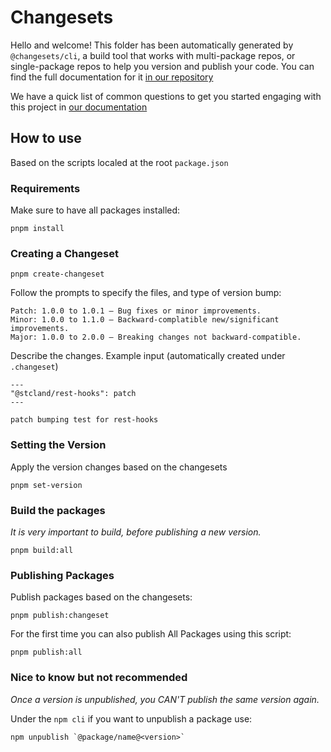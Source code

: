 # Changesets

Hello and welcome! This folder has been automatically generated by `@changesets/cli`, a build tool that works
with multi-package repos, or single-package repos to help you version and publish your code. You can
find the full documentation for it [in our repository](https://github.com/changesets/changesets)

We have a quick list of common questions to get you started engaging with this project in
[our documentation](https://github.com/changesets/changesets/blob/main/docs/common-questions.md)

## How to use
Based on the scripts localed at the root `package.json`

### Requirements

Make sure to have all packages installed:

```
pnpm install
```

### Creating a Changeset
```
pnpm create-changeset
```
Follow the prompts to specify the files, and type of version bump:
```
Patch: 1.0.0 to 1.0.1 — Bug fixes or minor improvements.
Minor: 1.0.0 to 1.1.0 — Backward-complatible new/significant improvements.
Major: 1.0.0 to 2.0.0 — Breaking changes not backward-compatible.
```

Describe the changes. Example input (automatically created under `.changeset`)

```
---
"@stcland/rest-hooks": patch
---

patch bumping test for rest-hooks

```

### Setting the Version

 Apply the version changes based on the changesets

 ```
 pnpm set-version
 ```
### Build the packages

_It is very important to build, before publishing a new version._

```
pnpm build:all 
```

### Publishing Packages

Publish packages based on the changesets:

```
pnpm publish:changeset
```

For the first time you can also publish All Packages using this script:
```
pnpm publish:all
```
### Nice to know but not recommended

_Once a version is unpublished, you CAN'T publish the same version again._

Under the `npm cli` if you want to unpublish a package use:

```
npm unpublish `@package/name@<version>`
```